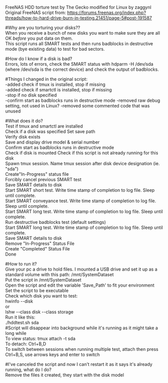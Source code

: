 FreeNAS HDD torture test by The Gecko modified for Linux by zaggynl  
Original FreeNAS script from: https://forums.freenas.org/index.php?threads/how-to-hard-drive-burn-in-testing.21451/page-5#post-191587  

#Why are you torturing your disks??  
When you receive a bunch of new disks you want to make sure they are all OK _before_ you put data on them.  
This script runs all SMART tests and then runs badblocks in destructive mode (bye existing data) to test for bad sectors.  

#How do I know if a disk is bad?   
Errors, lots of errors, check the SMART status with hdparm -H /dev/sda (where /dev/sda is the correct device) and check the output of badblocks.   

#Things I changed in the original script:      
-added check if tmux is installed, stop if missing    
-added check if smartctl is installed, stop if missing     
-stop if no disk specified  
-confirm start as badblocks runs in destructive mode 
-removed raw debug setting, not used in Linux?
-removed some commented code that was unused
  
#What does it do?   
Test if tmux and smartctl are installed  
Check if a disk was specified
Set save path  
Verify disk exists  
Save and display drive model & serial number  
Confirm start as badblocks runs in destructive mode  
Check if disk is mounted
Check if this script is not already running for this disk  
Spawn tmux session.  Name tmux session after disk device designation (ie. "sda")  
Create"In-Progress" status file  
Forcibly cancel previous SMART test  
Save SMART details to disk  
Start SMART short test.  Write time stamp of completion to log file.  Sleep until complete.  
Start SMART conveyance test.  Write time stamp of completion to log file.  Sleep until complete.    
Start SMART long test.  Write time stamp of completion to log file.  Sleep until complete.    
Run destructive badblocks test (default settings)  
Start SMART long test.  Write time stamp of completion to log file.  Sleep until complete.   
Save SMART details to disk  
Remove "In-Progress" Status File  
Create "Completed" Status File  
Done  
  
#How to run it?  
Give your pc a drive to hold files.  I mounted a USB drive and set it up as a standard volume with this path: /mnt/SystemDataset  
Put the script in /mnt/SystemDataset  
Open the script and edit the variable 'Save_Path' to fit your environment  
Set the script to be executable  
Check which disk you want to test:  
hwinfo --disk  
or  
lshw --class disk --class storage  
Run it like this:  
 ./hddtest.sh sda  
#Script will disappear into background while it's running as it might take a long while  
To view status: tmux attach -t sda  
To detach: Ctrl+B,D  
To switch between sessions when running multiple test, attach then press Ctrl+B,S, use arrows keys and enter to switch   

#I've canceled the script and now I can't restart it as it says it's already running, what do I do?   
Remove the files it created, they start with the disk model   
